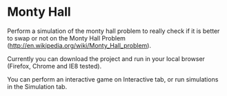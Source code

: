 Monty Hall
==========

Perform a simulation of the monty hall problem to really check if it is better to swap or not on the Monty Hall Problem (http://en.wikipedia.org/wiki/Monty_Hall_problem).

Currently you can download the project and run in your local browser (Firefox, Chrome and IE8 tested).

You can perform an interactive game on Interactive tab, or run simulations in the Simulation tab.
